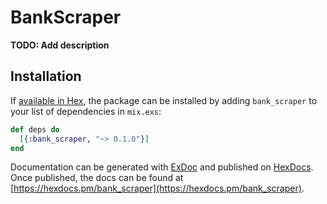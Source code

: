 # BankScraper

**TODO: Add description**

## Installation

If [available in Hex](https://hex.pm/docs/publish), the package can be installed
by adding `bank_scraper` to your list of dependencies in `mix.exs`:

```elixir
def deps do
  [{:bank_scraper, "~> 0.1.0"}]
end
```

Documentation can be generated with [ExDoc](https://github.com/elixir-lang/ex_doc)
and published on [HexDocs](https://hexdocs.pm). Once published, the docs can
be found at [https://hexdocs.pm/bank_scraper](https://hexdocs.pm/bank_scraper).

